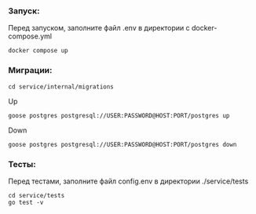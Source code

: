### **Запуск**:
Перед запуском, заполните файл .env в директории с docker-compose.yml
```
docker compose up
```

### **Миграции**:
```
cd service/internal/migrations
```
Up
```
goose postgres postgresql://USER:PASSWORD@HOST:PORT/postgres up
```
Down
```
goose postgres postgresql://USER:PASSWORD@HOST:PORT/postgres down
```

### **Тесты**:
Перед тестами, заполните файл config.env в директории ./service/tests
```
cd service/tests
go test -v
```
